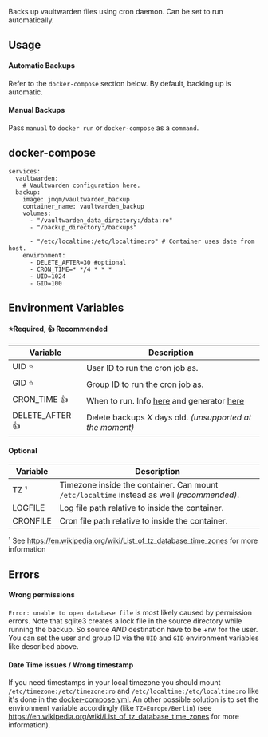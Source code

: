 Backs up vaultwarden files using cron daemon.
Can be set to run automatically.

## Usage

#### Automatic Backups
Refer to the `docker-compose` section below. By default, backing up is automatic.

#### Manual Backups
Pass `manual` to `docker run` or `docker-compose` as a `command`.

## docker-compose
```
services:
  vaultwarden:
	# Vaultwarden configuration here.
  backup:
    image: jmqm/vaultwarden_backup
    container_name: vaultwarden_backup
    volumes:
      - "/vaultwarden_data_directory:/data:ro"
      - "/backup_directory:/backups"

      - "/etc/localtime:/etc/localtime:ro" # Container uses date from host.
    environment:
      - DELETE_AFTER=30 #optional
      - CRON_TIME=* */4 * * *
      - UID=1024
      - GID=100
```

## Environment Variables
#### ⭐Required, 👍 Recommended
| Variable       | Description                                                                                                                           |
| -------------- | ------------------------------------------------------------------------------------------------------------------------------------- |
| UID          ⭐| User ID to run the cron job as.                                                                                                       |
| GID          ⭐| Group ID to run the cron job as.                                                                                                      |
| CRON_TIME    👍| When to run. Info [here](https://www.ibm.com/docs/en/db2oc?topic=task-unix-cron-format) and generator [here](https://crontab.guru/)   |
| DELETE_AFTER 👍| Delete backups _X_ days old. _(unsupported at the moment)_                                                                            |

#### Optional
| Variable       | Description                                                                                  |
| -------------- | -------------------------------------------------------------------------------------------- |
| TZ ¹           | Timezone inside the container. Can mount `/etc/localtime` instead as well _(recommended)_.   |
| LOGFILE        | Log file path relative to inside the container.                                              |
| CRONFILE       | Cron file path relative to inside the container.                                             |

¹ See <https://en.wikipedia.org/wiki/List_of_tz_database_time_zones> for more information

## Errors
#### Wrong permissions
`Error: unable to open database file` is most likely caused by permission errors.
Note that sqlite3 creates a lock file in the source directory while running the backup.
So source *AND* destination have to be +rw for the user. You can set the user and group ID
via the `UID` and `GID` environment variables like described above.

#### Date Time issues / Wrong timestamp
If you need timestamps in your local timezone you should mount `/etc/timezone:/etc/timezone:ro` and `/etc/localtime:/etc/localtime:ro`
like it's done in the [docker-compose.yml](docker-compose.yml). An other possible solution is to set the environment variable accordingly (like  `TZ=Europe/Berlin`) 
(see <https://en.wikipedia.org/wiki/List_of_tz_database_time_zones> for more information).
